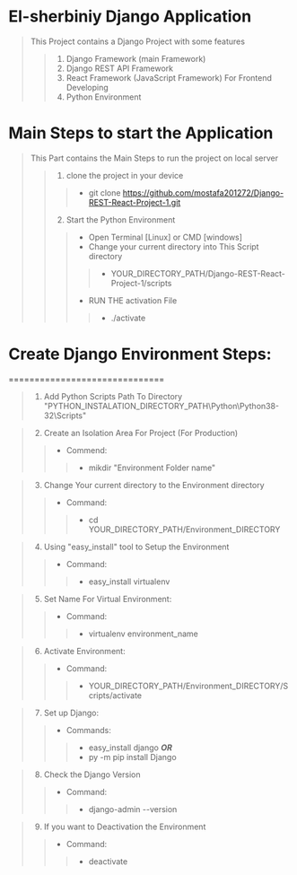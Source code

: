 # El-sherbiniy Django Application
> This Project contains a Django Project with some features
>> 1. Django Framework (main Framework)
>> 2. Django REST API Framework
>> 3. React Framework (JavaScript Framework) For Frontend Developing
>> 4. Python Environment

# Main Steps to start the Application
> This Part contains the Main Steps to run the project on local server
>> 1. clone the project in your device
>>> - git clone https://github.com/mostafa201272/Django-REST-React-Project-1.git
>> 2. Start the Python Environment
>>> - Open Terminal [Linux] or CMD [windows]
>>> - Change your current directory into This Script directory
>>>> - YOUR_DIRECTORY_PATH/Django-REST-React-Project-1/scripts
>>> - RUN THE activation File
>>>> - ./activate


# Create Django Environment Steps:
==============================
> 1. Add Python Scripts Path To Directory "PYTHON_INSTALATION_DIRECTORY_PATH\Python\Python38-32\Scripts"

> 2. Create an Isolation Area For Project (For Production)
>> * Commend:
>>>	* mikdir "Environment Folder name"

> 3. Change Your current directory to the Environment directory
>> * Command:
>>> * cd YOUR_DIRECTORY_PATH/Environment_DIRECTORY

> 4. Using "easy_install" tool to Setup the Environment
>> * Command:
>>> * easy_install virtualenv

> 5. Set Name For Virtual Environment:
>> * Command:
>>> * virtualenv environment_name

> 6. Activate Environment:
>> * Command:
>>> * YOUR_DIRECTORY_PATH/Environment_DIRECTORY/Scripts/activate

> 7. Set up Django:
>> * Commands:
>>> * easy_install django
>>> ***OR***
>>> * py -m pip install Django

> 8. Check the Django Version
>> * Command:
>>> * django-admin --version

> 9. If you want to Deactivation the Environment
>> * Command:
>>> * deactivate
